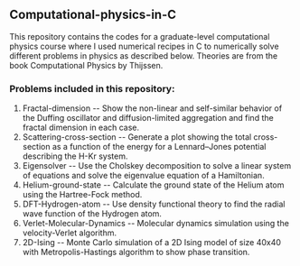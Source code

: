 ## Computational-physics-in-C
This repository contains the codes for a graduate-level computational physics course where I used numerical recipes in C to numerically solve different problems in physics as described below. Theories are from the book Computational Physics by Thijssen.

### Problems included in this repository:

1. Fractal-dimension -- Show the non-linear and self-similar behavior of the Duffing oscillator and diffusion-limited aggregation and find the fractal dimension in each case.
2. Scattering-cross-section -- Generate a plot showing the total cross-section as a function of the energy for a Lennard–Jones potential describing the H-Kr system.
3. Eigensolver -- Use the Cholskey decomposition to solve a linear system of equations and solve the eigenvalue equation of a Hamiltonian.
4. Helium-ground-state -- Calculate the ground state of the Helium atom using the Hartree-Fock method.
5. DFT-Hydrogen-atom -- Use density functional theory to find the radial wave function of the Hydrogen atom.
6. Verlet-Molecular-Dynamics -- Molecular dynamics simulation using the velocity-Verlet algorithm.
7. 2D-Ising -- Monte Carlo simulation of a 2D Ising model of size 40x40 with Metropolis-Hastings algorithm to show phase transition.

